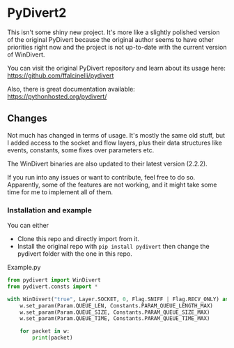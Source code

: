 # PyDivert2

This isn't some shiny new project. It's more like a slightly polished version of the original PyDivert because the original author seems to have other priorities right now and the project is not up-to-date with the current version of WinDivert.

You can visit the original PyDivert repository and learn about its usage here: https://github.com/ffalcinelli/pydivert 

Also, there is great documentation available: https://pythonhosted.org/pydivert/

## Changes

Not much has changed in terms of usage. It's mostly the same old stuff, but I added access to the socket and flow layers, plus their data structures like events, constants, some fixes over parameters etc.

The WinDivert binaries are also updated to their latest version (2.2.2).

If you run into any issues or want to contribute, feel free to do so. Apparently, some of the features are not working, and it might take some time for me to implement all of them.

### Installation and example

You can either

* Clone this repo and directly import from it.
* Install the original repo with `pip install pydivert` then change the pydivert folder with the one in this repo.

Example.py
```python
from pydivert import WinDivert
from pydivert.consts import *

with WinDivert("true", Layer.SOCKET, 0, Flag.SNIFF | Flag.RECV_ONLY) as w:
    w.set_param(Param.QUEUE_LEN, Constants.PARAM_QUEUE_LENGTH_MAX)
    w.set_param(Param.QUEUE_SIZE, Constants.PARAM_QUEUE_SIZE_MAX)
    w.set_param(Param.QUEUE_TIME, Constants.PARAM_QUEUE_TIME_MAX)

    for packet in w:
        print(packet)

```
